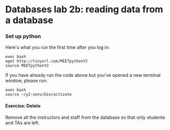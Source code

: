 # Databases lab 2b: reading data from a database

### Set up python

Here's what you run the first time after you log in:

    exec bash
    wget http://tinyurl.com/MEETpythonY2
    source MEETpythonY2

If you have already run the code above but you've opened a new terminal window, please run:

    exec bash
    source ~/y2-venv/bin/activate

#### Exercise: Delete
Remove all the instructors and staff from the database so that only students
and TAs are left.

